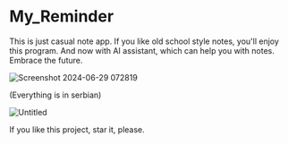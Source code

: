 # My_Reminder
This is just casual note app. If you like old school style notes, you'll enjoy this program. And now with AI assistant, which can help you with notes. Embrace the future.

![Screenshot 2024-06-29 072819](https://github.com/Anonymous6598/My_Reminder/assets/121385046/0f7d159c-0b90-4a73-a1d7-8a9e2ac9450c)

(Everything is in serbian)

![Untitled](https://github.com/Anonymous6598/My_Reminder/assets/121385046/943577a6-f6c7-407e-ac89-2113d345c9e3)

If you like this project, star it, please.
